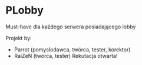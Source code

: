 PLobby
======

Must-have dla każdego serwera posiadającego lobby

  Projekt by:
- Parrot (pomyslodawca, twórca, tester, korektor)
- RaiZeN (twórca, tester)
Rekutacja otwarta!
